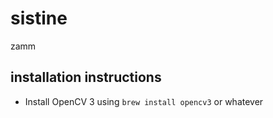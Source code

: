 # sistine
zamm

## installation instructions

* Install OpenCV 3 using `brew install opencv3` or whatever
